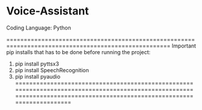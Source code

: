 # Voice-Assistant
Coding Language: Python

=====================================================================================================
Important pip installs that has to be done before running the project:
1. pip install pyttsx3
2. pip install SpeechRecognition
3. pip install pyaudio
=========================================================================================================================================================================
